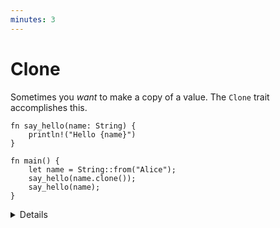 ```yaml
---
minutes: 3
---
```


# Clone

Sometimes you _want_ to make a copy of a value. The `Clone` trait accomplishes
this.

```rust,editable
fn say_hello(name: String) {
    println!("Hello {name}")
}

fn main() {
    let name = String::from("Alice");
    say_hello(name.clone());
    say_hello(name);
}
```

<details>

- The idea of `Clone` is to make it easy to spot where heap allocations are
  occurring. Look for `.clone()` and a few others like `vec!` or `Box::new`.

- It's common to "clone your way out" of problems with the borrow checker, and
  return later to try to optimize those clones away.

- `clone` generally performs a deep copy of the value, meaning that if you e.g.
  clone an array, all of the elements of the array are cloned as well.

- The behavior for `clone` is user-defined, so it can perform custom cloning
  logic if needed.

</details>
